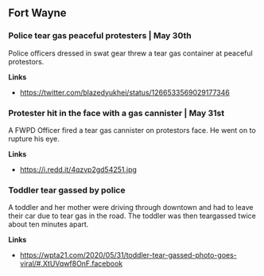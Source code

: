 ## Fort Wayne

### Police tear gas peaceful protesters | May 30th

Police officers dressed in swat gear threw a tear gas container at peaceful protestors. 

**Links**

* https://twitter.com/blazedyukhei/status/1266533569029177346


### Protester hit in the face with a gas cannister | May 31st

A FWPD Officer fired a tear gas cannister on protestors face. He went on to rupture his eye.

**Links**

* https://i.redd.it/4qzvp2gd54251.jpg

### Toddler tear gassed by police

A toddler and her mother were driving through downtown and had to leave their car due to tear gas in the road. The toddler was then teargassed twice about ten minutes apart.

**Links**

* https://wpta21.com/2020/05/31/toddler-tear-gassed-photo-goes-viral/#.XtUVqwf8OnF.facebook
